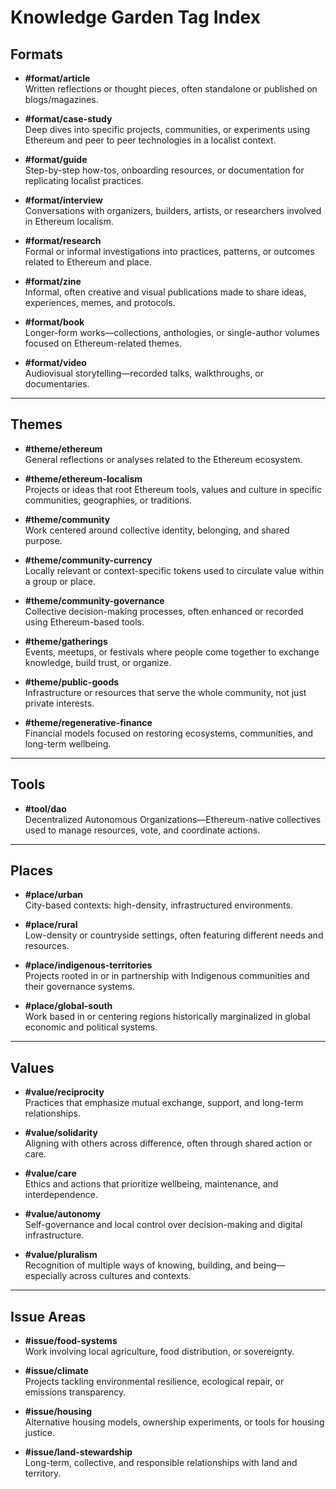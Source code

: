 # Knowledge Garden Tag Index

## Formats
- **#format/article**  
  Written reflections or thought pieces, often standalone or published on blogs/magazines.

- **#format/case-study**  
  Deep dives into specific projects, communities, or experiments using Ethereum and peer to peer technologies in a localist context.

- **#format/guide**  
  Step-by-step how-tos, onboarding resources, or documentation for replicating localist practices.

- **#format/interview**  
  Conversations with organizers, builders, artists, or researchers involved in Ethereum localism.

- **#format/research**  
  Formal or informal investigations into practices, patterns, or outcomes related to Ethereum and place.

- **#format/zine**  
  Informal, often creative and visual publications made to share ideas, experiences, memes, and protocols.

- **#format/book**  
  Longer-form works—collections, anthologies, or single-author volumes focused on Ethereum-related themes.

- **#format/video**  
  Audiovisual storytelling—recorded talks, walkthroughs, or documentaries.

---

## Themes
- **#theme/ethereum**  
  General reflections or analyses related to the Ethereum ecosystem.

- **#theme/ethereum-localism**  
  Projects or ideas that root Ethereum tools, values and culture in specific communities, geographies, or traditions.

- **#theme/community**  
  Work centered around collective identity, belonging, and shared purpose.

- **#theme/community-currency**  
  Locally relevant or context-specific tokens used to circulate value within a group or place.

- **#theme/community-governance**  
  Collective decision-making processes, often enhanced or recorded using Ethereum-based tools.

- **#theme/gatherings**  
  Events, meetups, or festivals where people come together to exchange knowledge, build trust, or organize.

- **#theme/public-goods**  
  Infrastructure or resources that serve the whole community, not just private interests.

- **#theme/regenerative-finance**  
  Financial models focused on restoring ecosystems, communities, and long-term wellbeing.

---

## Tools
- **#tool/dao**  
  Decentralized Autonomous Organizations—Ethereum-native collectives used to manage resources, vote, and coordinate actions.

---

## Places
- **#place/urban**  
  City-based contexts: high-density, infrastructured environments.

- **#place/rural**  
  Low-density or countryside settings, often featuring different needs and resources.

- **#place/indigenous-territories**  
  Projects rooted in or in partnership with Indigenous communities and their governance systems.

- **#place/global-south**  
  Work based in or centering regions historically marginalized in global economic and political systems.

---

## Values
- **#value/reciprocity**  
  Practices that emphasize mutual exchange, support, and long-term relationships.

- **#value/solidarity**  
  Aligning with others across difference, often through shared action or care.

- **#value/care**  
  Ethics and actions that prioritize wellbeing, maintenance, and interdependence.

- **#value/autonomy**  
  Self-governance and local control over decision-making and digital infrastructure.

- **#value/pluralism**  
  Recognition of multiple ways of knowing, building, and being—especially across cultures and contexts.

---

## Issue Areas
- **#issue/food-systems**  
  Work involving local agriculture, food distribution, or sovereignty.

- **#issue/climate**  
  Projects tackling environmental resilience, ecological repair, or emissions transparency.

- **#issue/housing**  
  Alternative housing models, ownership experiments, or tools for housing justice.

- **#issue/land-stewardship**  
  Long-term, collective, and responsible relationships with land and territory.